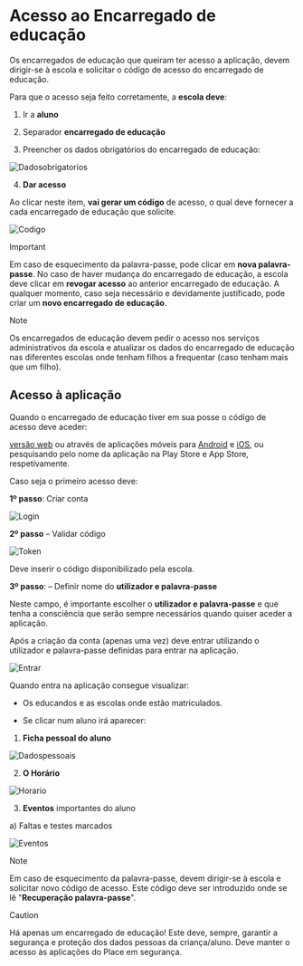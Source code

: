 ﻿# Acesso ao Encarregado de educação 

Os encarregados de educação que queiram ter acesso a aplicação, devem dirigir-se à escola e solicitar o código de acesso do encarregado de educação.

Para que o acesso seja feito corretamente, a **escola deve**:
 
1. Ir a **aluno**

2. Separador **encarregado de educação** 

3. Preencher os dados obrigatórios do encarregado de educação:


![Dadosobrigatorios](../images/Place21/Alunos/dadosobrigatorios.PNG)

4. **Dar acesso** 

Ao clicar neste item, **vai gerar um código** de acesso, o qual deve fornecer a cada encarregado de educação que solicite. 

![Codigo](../images/Place21/Alunos/Codigo.PNG)


> [!IMPORTANT]  
> Em caso de esquecimento da palavra-passe, pode clicar em **nova palavra-passe**. No caso de haver mudança do encarregado de educação, a escola deve clicar em **revogar acesso** ao anterior encarregado de educação. A qualquer momento, caso seja necessário e devidamente justificado, pode criar um **novo encarregado de educação**. 


> [!NOTE]  
> Os encarregados de educação devem pedir o acesso nos serviços administrativos da escola e atualizar os dados do encarregado de educação nas diferentes escolas onde tenham filhos a frequentar (caso tenham mais que um filho). 

## Acesso à aplicação 

Quando o encarregado de educação tiver em sua posse o código de acesso deve aceder:  

[versão web](https://place.madeira.gov.pt/placealuno) ou através de aplicações móveis para [Android](http://bit.ly/PlaceAlunoDroid) e [iOS](http://bit.ly/PlaceAlunoiOS), ou pesquisando pelo nome da aplicação na Play Store e App Store, respetivamente.


Caso seja o primeiro acesso deve:


**1º passo**: Criar conta

![Login](../images/Place21/Alunos/Login.PNG)



**2º passo** – Validar código

![Token](../images/Place21/Alunos/Token.PNG)

Deve inserir o código disponibilizado pela escola.

**3º passo**: – Definir nome do **utilizador e palavra-passe**

Neste campo, é importante escolher o **utilizador e palavra-passe** e que tenha a consciência que serão sempre necessários quando quiser aceder a aplicação. 

Após a criação da conta (apenas uma vez) deve entrar utilizando o utilizador e palavra-passe definidas para entrar na aplicação. 

![Entrar](../images/Place21/Alunos/entrar.PNG)

Quando entra na aplicação consegue visualizar:

- Os educandos e as escolas onde estão matriculados. 

- Se clicar num aluno irá aparecer: 

1. **Ficha pessoal do aluno**

![Dadospessoais](../images/Place21/Alunos/dadospessoais.PNG)

2. **O Horário**

![Horario](../images/Place21/Alunos/horario.PNG)

3. **Eventos** importantes do aluno

a) Faltas e testes marcados

 ![Eventos](../images/Place21/Alunos/eventos.PNG)


> [!NOTE]  
> Em caso de esquecimento da palavra-passe, devem dirigir-se à escola e solicitar novo código de acesso. Este código deve ser introduzido onde se lê "**Recuperação palavra-passe**". 

> [!CAUTION]  
> Há apenas um encarregado de educação! Este deve, sempre, garantir a segurança e proteção dos dados pessoas da criança/aluno. Deve manter o acesso às aplicações do Place em segurança.  
